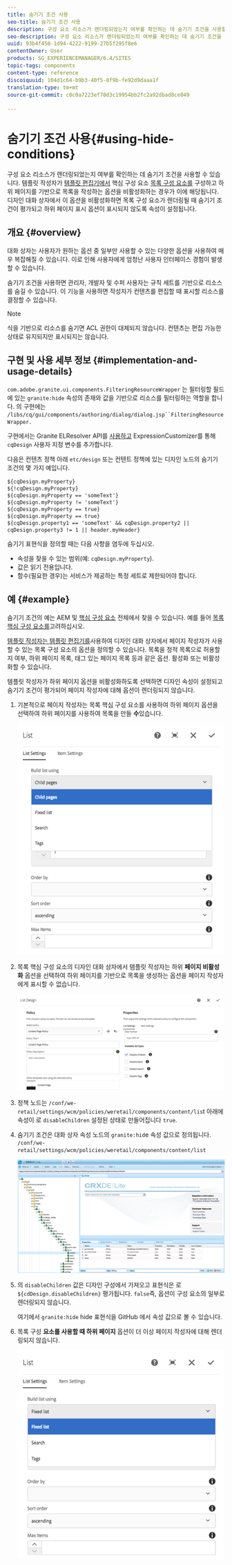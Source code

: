 ```yaml
---
title: 숨기기 조건 사용
seo-title: 숨기기 조건 사용
description: 구성 요소 리소스가 렌더링되었는지 여부를 확인하는 데 숨기기 조건을 사용할 수 있습니다.
seo-description: 구성 요소 리소스가 렌더링되었는지 여부를 확인하는 데 숨기기 조건을 사용할 수 있습니다.
uuid: 93b4f450-1d94-4222-9199-27b5f295f8e6
contentOwner: User
products: SG_EXPERIENCEMANAGER/6.4/SITES
topic-tags: components
content-type: reference
discoiquuid: 104d1c64-b9b3-40f5-8f9b-fe92d9daaa1f
translation-type: tm+mt
source-git-commit: c0c0a7223ef70d3c19954bb2fc2a92dbad8ce049

---
```



# 숨기기 조건 사용{#using-hide-conditions}

구성 요소 리소스가 렌더링되었는지 여부를 확인하는 데 숨기기 조건을 사용할 수 있습니다. 템플릿 작성자가 [템플릿 편집기에서](https://helpx.adobe.com/experience-manager/core-components/using/list.html) 핵심 구성 요소 [목록 구성 요소를](/help/sites-authoring/templates.md) 구성하고 하위 페이지를 기반으로 목록을 작성하는 옵션을 비활성화하는 경우가 이에 해당됩니다. 디자인 대화 상자에서 이 옵션을 비활성화하면 목록 구성 요소가 렌더링될 때 숨기기 조건이 평가되고 하위 페이지 표시 옵션이 표시되지 않도록 속성이 설정됩니다.

## 개요 {#overview}

대화 상자는 사용자가 원하는 옵션 중 일부만 사용할 수 있는 다양한 옵션을 사용하여 매우 복잡해질 수 있습니다. 이로 인해 사용자에게 엄청난 사용자 인터페이스 경험이 발생할 수 있습니다.

숨기기 조건을 사용하면 관리자, 개발자 및 수퍼 사용자는 규칙 세트를 기반으로 리소스를 숨길 수 있습니다. 이 기능을 사용하면 작성자가 컨텐츠를 편집할 때 표시할 리소스를 결정할 수 있습니다.

>[!NOTE]
>
>식을 기반으로 리소스를 숨기면 ACL 권한이 대체되지 않습니다. 컨텐츠는 편집 가능한 상태로 유지되지만 표시되지는 않습니다.

## 구현 및 사용 세부 정보 {#implementation-and-usage-details}

`com.adobe.granite.ui.components.FilteringResourceWrapper` 는 필터링할 필드에 있는 `granite:hide` 속성의 존재와 값을 기반으로 리소스를 필터링하는 역할을 합니다. 의 구현에는 `/libs/cq/gui/components/authoring/dialog/dialog.jsp``FilteringResourceWrapper.`

구현에서는 Granite ELResolver API를 [사용하고](https://helpx.adobe.com/experience-manager/6-4/sites/developing/using/reference-materials/granite-ui/api/jcr_root/libs/granite/ui/docs/server/el.html) ExpressionCustomizer를 통해 `cqDesign` 사용자 지정 변수를 추가합니다.

다음은 컨텐츠 정책 아래 `etc/design` 또는 컨텐트 정책에 있는 디자인 노드의 숨기기 조건의 몇 가지 예입니다.

```
${cqDesign.myProperty}
${!cqDesign.myProperty}
${cqDesign.myProperty == 'someText'}
${cqDesign.myProperty != 'someText'}
${cqDesign.myProperty == true}
${cqDesign.myProperty == true}
${cqDesign.property1 == 'someText' && cqDesign.property2 || cqDesign.property3 != 1 || header.myHeader}
```

숨기기 표현식을 정의할 때는 다음 사항을 염두에 두십시오.

* 속성을 찾을 수 있는 범위(예:
     `cqDesign.myProperty`).
* 값은 읽기 전용입니다.
* 함수(필요한 경우)는 서비스가 제공하는 특정 세트로 제한되어야 합니다.

## 예 {#example}

숨기기 조건의 예는 AEM 및 [핵심 구성 요소](https://docs.adobe.com/content/help/en/experience-manager-core-components/using/introduction.html) 전체에서 찾을 수 있습니다. 예를 들어 [목록 핵심 구성 요소를](https://helpx.adobe.com/experience-manager/core-components/using/list.html)고려하십시오.

[템플릿 작성자는 템플릿 편집기를](/help/sites-authoring/templates.md)사용하여 디자인 대화 상자에서 페이지 작성자가 사용할 수 있는 목록 구성 요소의 옵션을 정의할 수 있습니다. 목록을 정적 목록으로 허용할지 여부, 하위 페이지 목록, 태그 있는 페이지 목록 등과 같은 옵션. 활성화 또는 비활성화할 수 있습니다.

템플릿 작성자가 하위 페이지 옵션을 비활성화하도록 선택하면 디자인 속성이 설정되고 숨기기 조건이 평가되어 페이지 작성자에 대해 옵션이 렌더링되지 않습니다.

1. 기본적으로 페이지 작성자는 목록 핵심 구성 요소를 사용하여 하위 페이지 옵션을 선택하여 하위 페이지를 사용하여 목록을 만들 **수**&#x200B;있습니다.

   ![chlimage_1-218](assets/chlimage_1-218.png)

1. 목록 핵심 구성 요소의 디자인 대화 상자에서 템플릿 작성자는 하위 **페이지 비활성화** 옵션을 선택하여 하위 페이지를 기반으로 목록을 생성하는 옵션을 페이지 작성자에게 표시할 수 없습니다.

   ![chlimage_1-219](assets/chlimage_1-219.png)

1. 정책 노드는 `/conf/we-retail/settings/wcm/policies/weretail/components/content/lis`t 아래에 속성이 로 `disableChildren` 설정된 상태로 만들어집니다 `true`.
1. 숨기기 조건은 대화 상자 속성 노드의 `granite:hid`e 속성 값으로 정의됩니다. `/conf/we-retail/settings/wcm/policies/weretail/components/content/list`

   ![chlimage_1-220](assets/chlimage_1-220.png)

1. 의 `disableChildren` 값은 디자인 구성에서 가져오고 표현식은 로 `${cdDesign.disableChildren}` 평가됩니다. `false`즉, 옵션이 구성 요소의 일부로 렌더링되지 않습니다.

   여기에서 `granite:hide` hide 표현식을 GitHub [](https://github.com/Adobe-Marketing-Cloud/aem-core-wcm-components/blob/master/content/src/content/jcr_root/apps/core/wcm/components/list/v1/list/_cq_dialog/.content.xml#L40)에서 속성 값으로 볼 수 있습니다.

1. 목록 구성 **요소를 사용할 때 하위 페이지** 옵션이 더 이상 페이지 작성자에 대해 렌더링되지 않습니다.

   ![chlimage_1-221](assets/chlimage_1-221.png)


